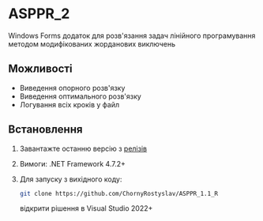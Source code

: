 # ASPPR_2

Windows Forms додаток для розв'язання задач лінійного програмування методом модифікованих жорданових виключень

## Можливості
- Виведення опорного розв'язку
- Виведення оптимального розв'язку
- Логування всіх кроків у файл

## Встановлення
1. Завантажте останню версію з [релізів](https://github.com/ChornyRostyslav/ASPPR_1.2_R/releases)
2. Вимоги: .NET Framework 4.7.2+
3. Для запуску з вихідного коду:

   ```bash
   git clone https://github.com/ChornyRostyslav/ASPPR_1.1_R
   ```
   відкрити рішення в Visual Studio 2022+
